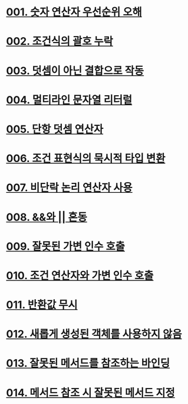 # [001. 숫자 연산자 우선순위 오해](docs/001.md)
# [002. 조건식의 괄호 누락](docs/002.md)
# [003. 덧셈이 아닌 결합으로 작동](docs/003.md)
# [004. 멀티라인 문자열 리터럴](docs/004.md)
# [005. 단항 덧셈 연산자](docs/005.md)
# [006. 조건 표현식의 묵시적 타입 변환](docs/006.md)
# [007. 비단락 논리 연산자 사용](docs/007.md)
# [008. &&와 || 혼동](docs/008.md)
# [009. 잘못된 가변 인수 호출](docs/009.md)
# [010. 조건 연산자와 가변 인수 호출](docs/010.md)
# [011. 반환값 무시](docs/011.md)
# [012. 새롭게 생성된 객체를 사용하지 않음](docs/012.md)
# [013. 잘못된 메서드를 참조하는 바인딩](docs/013.md)
# [014. 메서드 참조 시 잘못된 메서드 지정](docs/014.md)